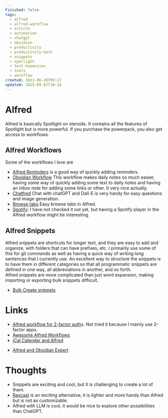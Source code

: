 ```yaml
---
Finished: false
tags:
  - alfred
  - alfred-workflow
  - article
  - automation
  - chatgpt
  - obsidian
  - productivity
  - productivity-hack
  - snippets
  - spotlight
  - text-expansion
  - tools
  - workflow
created: 2023-06-26T09:17
updated: 2025-09-02T10:14
---
```

# Alfred
Alfred is basically Spotlight on steroids. It contains all the features of Spotlight but is more powerful. If you purchase the powerpack, you also get access to workflows. 

## Alfred Workflows
Some of the workflows I love are
- [Alfred Reminders](https://github.com/surrealroad/alfred-reminders) is a good way of quickly adding reminders. 
- [Obsidian Workflow](https://github.com/hauselin/obsidian-alfred) This workflow makes daily notes so much easier, having some way of quickly adding some text to daily notes and having an inbox note for adding some links or other. It very nice actually. 
- [Chatfred](https://alfred.app/workflows/chrislemke/chatfred/) Chat with chatGPT and Dall-E is very handy for easy questions and image generation. 
- [Browse tabs](https://alfred.app/workflows/chrislemke/chatfred/) Easy browse tabs in Alfred.
- [Spotify](https://alfred-spotify-mini-player.com/): I have not checked it out yet, but having a Spotify player in the Alfred workflow might be interesting. 
## Alfred Snippets
Alfred snippets are shortcuts for longer text, and they are easy to add and organize, with folders that can have prefixes, etc. I primarily use some of this for git commands as well as having a quick way of writing long sentences that I currently use. 
An excellent way to structure the snippets is to have them in different categories so that all programmatic snippets are defined in one way, all abbreviations in another, and so forth.  
Alfred snippets are more complicated than just word expansion, making importing or exporting bulk snippets difficult. 
- [Bulk Create snippets](https://github.com/javierlopeza/alfred-bulk-snippet-creator)

# Links
- [Alfred workflow for 2-factor auth](https://github.com/squatto/alfred-imessage-2fa)s. Not tried it because I mainly use 2-factor apps.
- [Awesome Alfred Workflows](https://github.com/alfred-workflows/awesome-alfred-workflows)
- [iCal Calendar and Alfred ](https://github.com/zeitlings/alfred-calendar/)
* [Alfred and Obsidian Expert](https://github.com/chrisgrieser)

# Thoughts 
- Snippets are exciting and cool, but it is challenging to create a lot of them. 
- [Raycast](https://www.raycast.com/) is an exciting alternative; it is lighter and more handy than Alfred but is not as customizable. 
- Alfred with LLM is cool, it would be nice to explore other possibilities than ChatGPT. 


